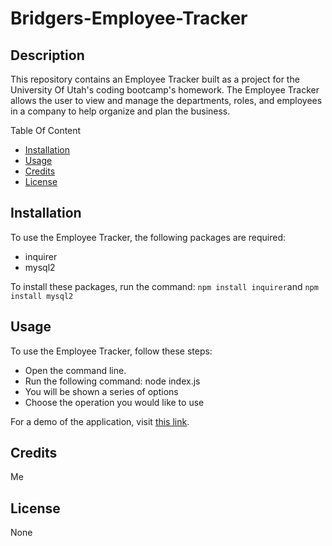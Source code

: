 # Bridgers-Employee-Tracker

## Description

This repository contains an Employee Tracker built as a project for the University Of Utah's coding bootcamp's homework. The Employee Tracker allows the user to view and manage the departments, roles, and employees in a company to help organize and plan the business.

Table Of Content

- [Installation](#installation)
- [Usage](#usage)
- [Credits](#credits)
- [License](#license)

## Installation

To use the Employee Tracker, the following packages are required:

- inquirer
- mysql2

To install these packages, run the command: `npm install inquirer`and `npm install mysql2`

## Usage

To use the Employee Tracker, follow these steps:

- Open the command line.
- Run the following command: node index.js
- You will be shown a series of options
- Choose the operation you would like to use

For a demo of the application, visit [this link](https://drive.google.com/file/d/1UzXKBPTceyPY87NIGSJsssqNh-96R9AI/view).

## Credits

Me

## License

None
